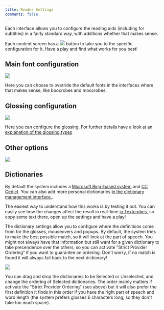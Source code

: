 ```yaml
---
title: Reader Settings
comments: false
---
```


Each interface allows you to configure the reading aids (including for subtitles) in a fairly standard way, with additions whether that makes sense.

Each content screen has a <img style="display:inline" src="/img/configure/reader-settings0.png" /> button to take you to the specific configuration for it. Have a play and find what works for you best!

## Main font configuration

<img style="max-width: 80%" src="/img/configure/reader-settings1.png" />

Here you can choose to override the default fonts in the interfaces where that makes sense, like boocrobes and moocrobes.

## Glossing configuration
<img style="max-width: 80%" src="/img/configure/reader-settings2.png" />

Here you can configure the glossing. For further details have a look at [an explanation of the glossing types](/page/software/configure/glossing/)

## Other options
<img style="max-width: 80%" src="/img/configure/reader-settings3.png" />


## Dictionaries

By default the system includes a [Microsoft Bing-based system](https://www.microsoft.com/en-us/translator/business/translator-api/) and [CC Cedict](https://cc-cedict.org/wiki/). You can also add more personal dictionaries [in the dictionary management interface.](/page/software/configure/userdictionaries/).

The easiest way to understand how this works is by testing it out. You can easily see how the changes affect the result in real-time [in Textcrobes](/page/software/learn/textcrobes/), so copy some text there, open up the settings and have a play!

The dictionary settings allow you to configure where the definitions come from for the glosses, mouseovers and popups. By default, the system tries to make the best possible match, so it will look at the part of speech. You might not always have that information but still want for a given dictionary to take precendence over the others, so you can activate "Strict Provider Ordering" if you want to guarantee an ordering. Don't worry, if no match is found it will always fall back to the next dictionary!

<img style="max-width: 80%" src="/img/configure/reader-settings4.png" />

You can drag and drop the dictionaries to be Selected or Unselected, and change the ordering of Selected dictionaries. The order mainly matters if activate the "Strict Provider Ordering" (see above) but it will also prefer the first definition it finds in this order if you have the right part of speech and word length (the system prefers glosses 6 characters long, so they don't take too much space).


